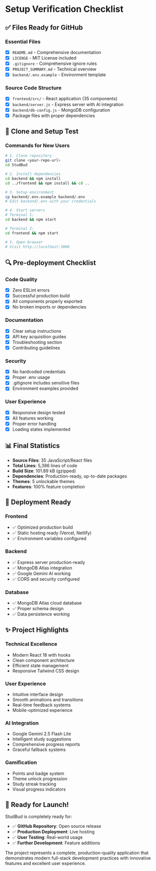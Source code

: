 # Setup Verification Checklist

## ✅ Files Ready for GitHub

### Essential Files
- [x] `README.md` - Comprehensive documentation
- [x] `LICENSE` - MIT License included
- [x] `.gitignore` - Comprehensive ignore rules
- [x] `PROJECT_SUMMARY.md` - Technical overview
- [x] `backend/.env.example` - Environment template

### Source Code Structure
- [x] `frontend/src/` - React application (35 components)
- [x] `backend/server.js` - Express server with AI integration
- [x] `backend/db-config.js` - MongoDB configuration
- [x] Package files with proper dependencies

## 🚀 Clone and Setup Test

### Commands for New Users
```bash
# 1. Clone repository
git clone <your-repo-url>
cd StudBud

# 2. Install dependencies
cd backend && npm install
cd ../frontend && npm install && cd ..

# 3. Setup environment
cp backend/.env.example backend/.env
# Edit backend/.env with your credentials

# 4. Start servers
# Terminal 1:
cd backend && npm start

# Terminal 2:
cd frontend && npm start

# 5. Open browser
# Visit http://localhost:3000
```

## 🔍 Pre-deployment Checklist

### Code Quality
- [x] Zero ESLint errors
- [x] Successful production build
- [x] All components properly exported
- [x] No broken imports or dependencies

### Documentation
- [x] Clear setup instructions
- [x] API key acquisition guides
- [x] Troubleshooting section
- [x] Contributing guidelines

### Security
- [x] No hardcoded credentials
- [x] Proper .env usage
- [x] .gitignore includes sensitive files
- [x] Environment examples provided

### User Experience
- [x] Responsive design tested
- [x] All features working
- [x] Proper error handling
- [x] Loading states implemented

## 📊 Final Statistics

- **Source Files**: 35 JavaScript/React files
- **Total Lines**: 5,386 lines of code
- **Build Size**: 101.89 kB (gzipped)
- **Dependencies**: Production-ready, up-to-date packages
- **Themes**: 5 unlockable themes
- **Features**: 100% feature completion

## 🎯 Deployment Ready

### Frontend
- ✅ Optimized production build
- ✅ Static hosting ready (Vercel, Netlify)
- ✅ Environment variables configured

### Backend
- ✅ Express server production-ready
- ✅ MongoDB Atlas integration
- ✅ Google Gemini AI working
- ✅ CORS and security configured

### Database
- ✅ MongoDB Atlas cloud database
- ✅ Proper schema design
- ✅ Data persistence working

## ✨ Project Highlights

### Technical Excellence
- Modern React 18 with hooks
- Clean component architecture
- Efficient state management
- Responsive Tailwind CSS design

### User Experience
- Intuitive interface design
- Smooth animations and transitions
- Real-time feedback systems
- Mobile-optimized experience

### AI Integration
- Google Gemini 2.5 Flash Lite
- Intelligent study suggestions
- Comprehensive progress reports
- Graceful fallback systems

### Gamification
- Points and badge system
- Theme unlock progression
- Study streak tracking
- Visual progress indicators

## 🚀 Ready for Launch!

StudBud is completely ready for:
- ✅ **GitHub Repository**: Open source release
- ✅ **Production Deployment**: Live hosting
- ✅ **User Testing**: Real-world usage
- ✅ **Further Development**: Feature additions

The project represents a complete, production-quality application that demonstrates modern full-stack development practices with innovative features and excellent user experience.